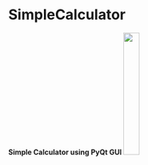 # SimpleCalculator
**Simple Calculator using PyQt GUI**
<img src="https://github.com/user-attachments/assets/001eacc2-0449-41b8-8aeb-28671cf591c5" width=25% height=25%>

